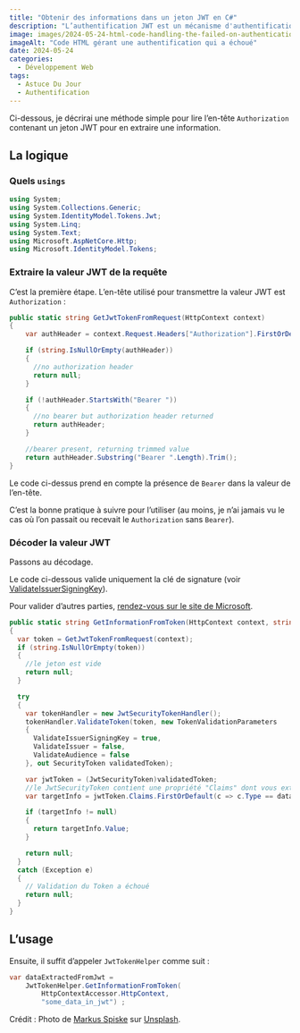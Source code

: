 ```yaml
---
title: "Obtenir des informations dans un jeton JWT en C#"
description: "L’authentification JWT est un mécanisme d'authentification sans état basé sur un jeton. Il est couramment utilisé et il est généralement encodé et signé. Mais comment le décoder ? Voyons ce qu’il en est en C#."
image: images/2024-05-24-html-code-handling-the-failed-on-authentication.jpg
imageAlt: "Code HTML gérant une authentification qui a échoué"
date: 2024-05-24
categories:
  - Développement Web
tags:
  - Astuce Du Jour
  - Authentification
---
```


Ci-dessous, je décrirai une méthode simple pour lire l’en-tête `Authorization` contenant un jeton JWT pour en extraire une information.

## La logique

### Quels `usings`

```csharp
using System;
using System.Collections.Generic;
using System.IdentityModel.Tokens.Jwt;
using System.Linq;
using System.Text;
using Microsoft.AspNetCore.Http;
using Microsoft.IdentityModel.Tokens;
```

### Extraire la valeur JWT de la requête

C’est la première étape. L’en-tête utilisé pour transmettre la valeur JWT est `Authorization` :

```csharp
public static string GetJwtTokenFromRequest(HttpContext context)
{
    var authHeader = context.Request.Headers["Authorization"].FirstOrDefault();

    if (string.IsNullOrEmpty(authHeader))
    {
      //no authorization header
      return null;
    }

    if (!authHeader.StartsWith("Bearer "))
    {
      //no bearer but authorization header returned
      return authHeader;
    }

    //bearer present, returning trimmed value
    return authHeader.Substring("Bearer ".Length).Trim();
}
```

Le code ci-dessus prend en compte la présence de `Bearer` dans la valeur de l’en-tête.

C’est la bonne pratique à suivre pour l’utiliser (au moins, je n’ai jamais vu le cas où l’on passait ou recevait le `Authorization` sans `Bearer`).

### Décoder la valeur JWT

Passons au décodage.

Le code ci-dessous valide uniquement la clé de signature (voir [ValidateIssuerSigningKey](https://learn.microsoft.com/en-us/dotnet/api/microsoft.identitymodel.tokens.tokenvalidationparameters.validateissuersigningkey?view=msal-web-dotnet-latest#microsoft-identitymodel-tokens-tokenvalidationparameters-validateissuersigningkey)).

Pour valider d’autres parties, [rendez-vous sur le site de Microsoft](https://learn.microsoft.com/en-us/dotnet/api/microsoft.identitymodel.tokens.tokenvalidationparameters?view=msal-web-dotnet-latest).

```csharp
public static string GetInformationFromToken(HttpContext context, string dataProp)
{
  var token = GetJwtTokenFromRequest(context);
  if (string.IsNullOrEmpty(token))
  {
    //le jeton est vide
    return null;
  }

  try
  {
    var tokenHandler = new JwtSecurityTokenHandler();
    tokenHandler.ValidateToken(token, new TokenValidationParameters
    {
      ValidateIssuerSigningKey = true,
      ValidateIssuer = false,
      ValidateAudience = false
    }, out SecurityToken validatedToken);

    var jwtToken = (JwtSecurityToken)validatedToken;
    //le JwtSecurityToken contient une propriété "Claims" dont vous extrayez une propriété de données que vous voulez lire
    var targetInfo = jwtToken.Claims.FirstOrDefault(c => c.Type == dataProp);

    if (targetInfo != null)
    {
      return targetInfo.Value;
    }

    return null;
  }
  catch (Exception e)
  {
    // Validation du Token a échoué
    return null;
  }
}
```

## L’usage

Ensuite, il suffit d’appeler `JwtTokenHelper` comme suit :

```csharp
var dataExtractedFromJwt =
    JwtTokenHelper.GetInformationFromToken(
        HttpContextAccessor.HttpContext,
        "some_data_in_jwt") ;
```

Crédit : Photo de [Markus Spiske](https://unsplash.com/@markusspiske?utm_content=creditCopyText&utm_medium=referral&utm_source=unsplash) sur [Unsplash](https://unsplash.com/photos/text-6pflEeSzGUo?utm_content=creditCopyText&utm_medium=referral&utm_source=unsplash).
